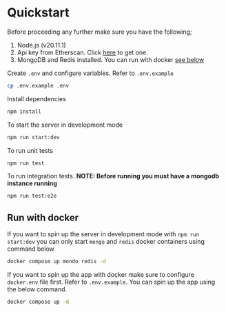 # Quickstart

Before proceeding any further make sure you have the following;

1. Node.js (v20.11.1)
2. Api key from Etherscan. Click [here](https://docs.etherscan.io/getting-started/viewing-api-usage-statistics) to get one.
3. MongoDB and Redis installed. You can run with docker [see below](#Run-with-docker)

Create `.env` and configure variables. Refer to `.env.example`

```bash
cp .env.example .env
```

Install dependencies

```bash
npm install
```

To start the server in development mode

```bash
npm run start:dev
```

To run unit tests

```bash
npm run test
```

To run integration tests. 
**NOTE: Before running you must have a mongodb instance running**

```bash
npm run test:e2e
```

## Run with docker

If you want to spin up the server in development mode with `npm run start:dev` you can only start `mongo` and `redis` docker containers using command below

```bash
docker compose up mondo redis -d
```

If you want to spin up the app with docker make sure to configure `docker.env` file first. Refer to `.env.example`. You can spin up the app using the below command.

```bash
docker compose up -d
```
